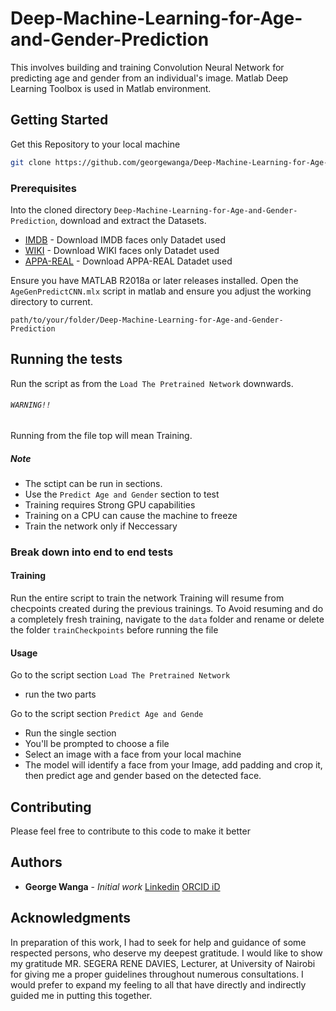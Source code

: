 # Deep-Machine-Learning-for-Age-and-Gender-Prediction
This involves building and training Convolution Neural Network for predicting age and gender from an individual's image. Matlab Deep Learning Toolbox is used in Matlab environment. 
## Getting Started
Get this Repository to your local machine
```sh
git clone https://github.com/georgewanga/Deep-Machine-Learning-for-Age-and-Gender-Prediction.git
```
### Prerequisites
Into the cloned directory `Deep-Machine-Learning-for-Age-and-Gender-Prediction`, download and extract the Datasets.
 - [IMDB](https://data.vision.ee.ethz.ch/cvl/rrothe/imdb-wiki/static/imdb_crop.tar) - Download IMDB faces only Datadet used
 - [WIKI](https://data.vision.ee.ethz.ch/cvl/rrothe/imdb-wiki/static/wiki_crop.tar) - Download WIKI faces only Datadet used
 - [APPA-REAL](http://158.109.8.102/AppaRealAge/appa-real-release.zip) - Download APPA-REAL Datadet used

Ensure you have MATLAB R2018a or later releases installed.
Open the `AgeGenPredictCNN.mlx` script in matlab and ensure you adjust the working directory to current.
```
path/to/your/folder/Deep-Machine-Learning-for-Age-and-Gender-Prediction
```
## Running the tests
Run the script as from the `Load The Pretrained Network` downwards.
###### `WARNING!!` 
Running from the file top will mean Training.
##### Note 
- The sctipt can be run in sections.
- Use the `Predict Age and Gender` section to test
- Training requires Strong GPU capabilities
- Training on a CPU can cause the machine to freeze
- Train the network only if Neccessary

### Break down into end to end tests
#### Training
Run the entire script to train the network
Training will resume from checpoints created during the previous trainings.
To Avoid resuming and do a completely fresh training, navigate to the `data` folder and rename or delete the folder `trainCheckpoints` before running the file
#### Usage
Go to the script section `Load The Pretrained Network`
- run the two parts

Go to the script section `Predict Age and Gende`
- Run the single section
- You'll be prompted to choose a file
- Select an image with a face from your local machine
- The model will identify a face from your Image, add padding and crop it, then predict age and gender based on the detected face.

## Contributing
Please feel free to contribute to this code to make it better
## Authors

* **George Wanga** - *Initial work* 
[Linkedin](https://www.linkedin.com/in/wangageorge/)
[ORCID iD](https://orcid.org/0000-0002-4369-4626)
## Acknowledgments
In preparation of this work, I had to seek for help and guidance of some respected persons, who deserve my deepest gratitude. I would like to show my gratitude MR. SEGERA RENE DAVIES, Lecturer, at University of Nairobi for giving me a proper guidelines throughout numerous consultations. I would prefer to expand my feeling to all that have directly and indirectly guided me in putting this together.
